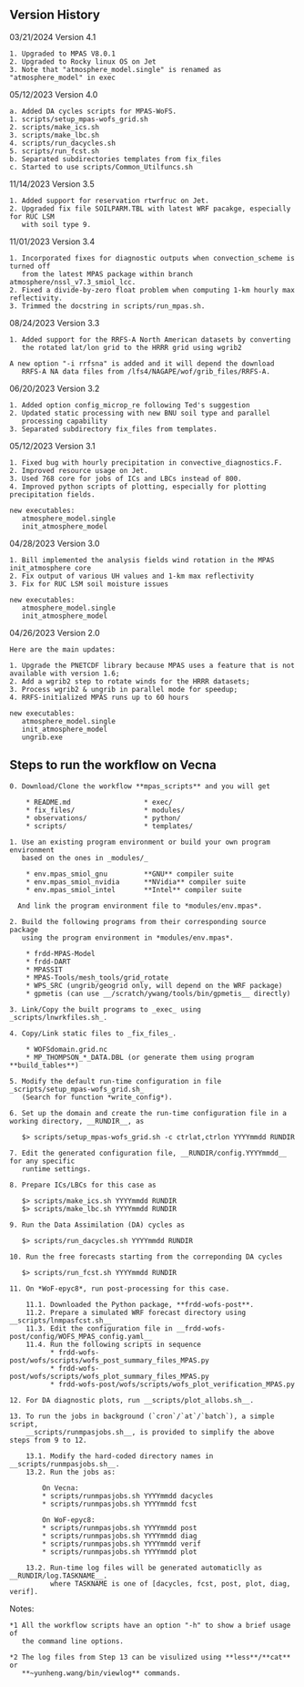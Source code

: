 ## Version History

03/21/2024 Version 4.1

    1. Upgraded to MPAS V8.0.1
    2. Upgraded to Rocky linux OS on Jet
    3. Note that "atmosphere_model.single" is renamed as "atmosphere_model" in exec

05/12/2023 Version 4.0

    a. Added DA cycles scripts for MPAS-WoFS.
	1. scripts/setup_mpas-wofs_grid.sh
	2. scripts/make_ics.sh
	3. scripts/make_lbc.sh
	4. scripts/run_dacycles.sh
	5. scripts/run_fcst.sh
    b. Separated subdirectories templates from fix_files
    c. Started to use scripts/Common_Utilfuncs.sh

11/14/2023 Version 3.5

    1. Added support for reservation rtwrfruc on Jet.
    2. Upgraded fix file SOILPARM.TBL with latest WRF pacakge, especially for RUC LSM
       with soil type 9.

11/01/2023 Version 3.4

    1. Incorporated fixes for diagnostic outputs when convection_scheme is turned off
       from the latest MPAS package within branch atmosphere/nssl_v7.3_smiol_lcc.
    2. Fixed a divide-by-zero float problem when computing 1-km hourly max reflectivity.
    3. Trimmed the docstring in scripts/run_mpas.sh.

08/24/2023 Version 3.3

    1. Added support for the RRFS-A North American datasets by converting
       the rotated lat/lon grid to the HRRR grid using wgrib2

    A new option "-i rrfsna" is added and it will depend the download
       RRFS-A NA data files from /lfs4/NAGAPE/wof/grib_files/RRFS-A.

06/20/2023 Version 3.2

    1. Added option config_microp_re following Ted's suggestion
    2. Updated static processing with new BNU soil type and parallel
       processing capability
    3. Separated subdirectory fix_files from templates.

05/12/2023 Version 3.1

    1. Fixed bug with hourly precipitation in convective_diagnostics.F.
    2. Improved resource usage on Jet.
    3. Used 768 core for jobs of ICs and LBCs instead of 800.
    4. Improved python scripts of plotting, especially for plotting precipitation fields.

    new executables:
       atmosphere_model.single
       init_atmosphere_model

04/28/2023 Version 3.0

    1. Bill implemented the analysis fields wind rotation in the MPAS init_atmosphere core
    2. Fix output of various UH values and 1-km max reflectivity
    3. Fix for RUC LSM soil moisture issues

    new executables:
       atmosphere_model.single
       init_atmosphere_model

04/26/2023 Version 2.0

    Here are the main updates:

    1. Upgrade the PNETCDF library because MPAS uses a feature that is not available with version 1.6;
    2. Add a wgrib2 step to rotate winds for the HRRR datasets;
    3. Process wgrib2 & ungrib in parallel mode for speedup;
    4. RRFS-initialized MPAS runs up to 60 hours

    new executables:
       atmosphere_model.single
       init_atmosphere_model
       ungrib.exe

## Steps to run the workflow on Vecna

    0. Download/Clone the workflow **mpas_scripts** and you will get

        * README.md                  * exec/
        * fix_files/                 * modules/
        * observations/              * python/
        * scripts/                   * templates/

    1. Use an existing program environment or build your own program environment
       based on the ones in _modules/_

        * env.mpas_smiol_gnu         **GNU** compiler suite
        * env.mpas_smiol_nvidia      **NVidia** compiler suite
        * env.mpas_smiol_intel       **Intel** compiler suite

      And link the program environment file to *modules/env.mpas*.

    2. Build the following programs from their corresponding source package
       using the program environment in *modules/env.mpas*.

        * frdd-MPAS-Model
        * frdd-DART
        * MPASSIT
        * MPAS-Tools/mesh_tools/grid_rotate
        * WPS_SRC (ungrib/geogrid only, will depend on the WRF package)
        * gpmetis (can use __/scratch/ywang/tools/bin/gpmetis__ directly)

    3. Link/Copy the built programs to _exec_ using _scripts/lnwrkfiles.sh_.

    4. Copy/Link static files to _fix_files_.

        * WOFSdomain.grid.nc
        * MP_THOMPSON_*_DATA.DBL (or generate them using program **build_tables**)

    5. Modify the default run-time configuration in file _scripts/setup_mpas-wofs_grid.sh_
       (Search for function *write_config*).

    6. Set up the domain and create the run-time configuration file in a working directory, __RUNDIR__, as

       $> scripts/setup_mpas-wofs_grid.sh -c ctrlat,ctrlon YYYYmmdd RUNDIR

    7. Edit the generated configuration file, __RUNDIR/config.YYYYmmdd__ for any specific
       runtime settings.

    8. Prepare ICs/LBCs for this case as

       $> scripts/make_ics.sh YYYYmmdd RUNDIR
       $> scripts/make_lbc.sh YYYYmmdd RUNDIR

    9. Run the Data Assimilation (DA) cycles as

       $> scripts/run_dacycles.sh YYYYmmdd RUNDIR

    10. Run the free forecasts starting from the correponding DA cycles

       $> scripts/run_fcst.sh YYYYmmdd RUNDIR

    11. On *WoF-epyc8*, run post-processing for this case.

        11.1. Downloaded the Python package, **frdd-wofs-post**.
        11.2. Prepare a simulated WRF forecast directory using __scripts/lnmpasfcst.sh__
        11.3. Edit the configuration file in __frdd-wofs-post/config/WOFS_MPAS_config.yaml__
        11.4. Run the following scripts in sequence
              * frdd-wofs-post/wofs/scripts/wofs_post_summary_files_MPAS.py
              * frdd-wofs-post/wofs/scripts/wofs_plot_summary_files_MPAS.py
              * frdd-wofs-post/wofs/scripts/wofs_plot_verification_MPAS.py

    12. For DA diagnostic plots, run __scripts/plot_allobs.sh__.

    13. To run the jobs in background (`cron`/`at`/`batch`), a simple script,
        __scripts/runmpasjobs.sh__, is provided to simplify the above steps from 9 to 12.

        13.1. Modify the hard-coded directory names in __scripts/runmpasjobs.sh__.
        13.2. Run the jobs as:

            On Vecna:
            * scripts/runmpasjobs.sh YYYYmmdd dacycles
            * scripts/runmpasjobs.sh YYYYmmdd fcst

            On WoF-epyc8:
            * scripts/runmpasjobs.sh YYYYmmdd post
            * scripts/runmpasjobs.sh YYYYmmdd diag
            * scripts/runmpasjobs.sh YYYYmmdd verif
            * scripts/runmpasjobs.sh YYYYmmdd plot

        13.2. Run-time log files will be generated automaticlly as __RUNDIR/log.TASKNAME__.
              where TASKNAME is one of [dacycles, fcst, post, plot, diag, verif].

Notes:

    *1 All the workflow scripts have an option "-h" to show a brief usage of
       the command line options.

    *2 The log files from Step 13 can be visulized using **less**/**cat** or
       **~yunheng.wang/bin/viewlog** commands.
